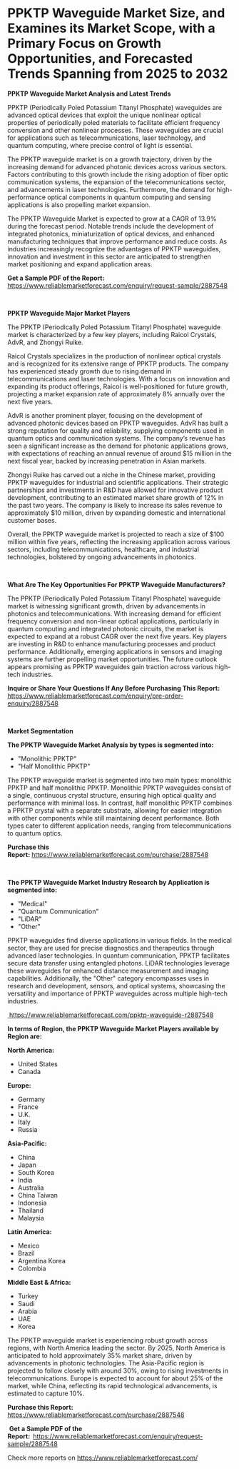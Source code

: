 <p><h1>PPKTP Waveguide Market Size, and Examines its Market Scope, with a Primary Focus on Growth Opportunities, and Forecasted Trends Spanning from 2025 to 2032</h1></p><p><strong>PPKTP Waveguide Market Analysis and Latest Trends</strong></p>
<p><p>PPKTP (Periodically Poled Potassium Titanyl Phosphate) waveguides are advanced optical devices that exploit the unique nonlinear optical properties of periodically poled materials to facilitate efficient frequency conversion and other nonlinear processes. These waveguides are crucial for applications such as telecommunications, laser technology, and quantum computing, where precise control of light is essential.</p><p>The PPKTP waveguide market is on a growth trajectory, driven by the increasing demand for advanced photonic devices across various sectors. Factors contributing to this growth include the rising adoption of fiber optic communication systems, the expansion of the telecommunications sector, and advancements in laser technologies. Furthermore, the demand for high-performance optical components in quantum computing and sensing applications is also propelling market expansion.</p><p>The PPKTP Waveguide Market is expected to grow at a CAGR of 13.9% during the forecast period. Notable trends include the development of integrated photonics, miniaturization of optical devices, and enhanced manufacturing techniques that improve performance and reduce costs. As industries increasingly recognize the advantages of PPKTP waveguides, innovation and investment in this sector are anticipated to strengthen market positioning and expand application areas.</p></p>
<p><strong>Get a Sample PDF of the Report:&nbsp;</strong> <a href="https://www.reliablemarketforecast.com/enquiry/request-sample/2887548?utm_campaign=3130&utm_medium=2&utm_source=Github&utm_content=ia&utm_term=14032025&utm_id=ppktp-waveguide">https://www.reliablemarketforecast.com/enquiry/request-sample/2887548</a></p>
<p>&nbsp;</p>
<p><strong>PPKTP Waveguide Major Market Players</strong></p>
<p><p>The PPKTP (Periodically Poled Potassium Titanyl Phosphate) waveguide market is characterized by a few key players, including Raicol Crystals, AdvR, and Zhongyi Ruike. </p><p>Raicol Crystals specializes in the production of nonlinear optical crystals and is recognized for its extensive range of PPKTP products. The company has experienced steady growth due to rising demand in telecommunications and laser technologies. With a focus on innovation and expanding its product offerings, Raicol is well-positioned for future growth, projecting a market expansion rate of approximately 8% annually over the next five years.</p><p>AdvR is another prominent player, focusing on the development of advanced photonic devices based on PPKTP waveguides. AdvR has built a strong reputation for quality and reliability, supplying components used in quantum optics and communication systems. The company’s revenue has seen a significant increase as the demand for photonic applications grows, with expectations of reaching an annual revenue of around $15 million in the next fiscal year, backed by increasing penetration in Asian markets.</p><p>Zhongyi Ruike has carved out a niche in the Chinese market, providing PPKTP waveguides for industrial and scientific applications. Their strategic partnerships and investments in R&D have allowed for innovative product development, contributing to an estimated market share growth of 12% in the past two years. The company is likely to increase its sales revenue to approximately $10 million, driven by expanding domestic and international customer bases.</p><p>Overall, the PPKTP waveguide market is projected to reach a size of $100 million within five years, reflecting the increasing application across various sectors, including telecommunications, healthcare, and industrial technologies, bolstered by ongoing advancements in photonics.</p></p>
<p>&nbsp;</p>
<p><strong>What Are The Key Opportunities For PPKTP Waveguide Manufacturers?</strong></p>
<p><p>The PPKTP (Periodically Poled Potassium Titanyl Phosphate) waveguide market is witnessing significant growth, driven by advancements in photonics and telecommunications. With increasing demand for efficient frequency conversion and non-linear optical applications, particularly in quantum computing and integrated photonic circuits, the market is expected to expand at a robust CAGR over the next five years. Key players are investing in R&D to enhance manufacturing processes and product performance. Additionally, emerging applications in sensors and imaging systems are further propelling market opportunities. The future outlook appears promising as PPKTP waveguides gain traction across various high-tech industries.</p></p>
<p><strong>Inquire or Share Your Questions If Any Before Purchasing This Report:</strong> <a href="https://www.reliablemarketforecast.com/enquiry/pre-order-enquiry/2887548?utm_campaign=3130&utm_medium=2&utm_source=Github&utm_content=ia&utm_term=14032025&utm_id=ppktp-waveguide">https://www.reliablemarketforecast.com/enquiry/pre-order-enquiry/2887548</a></p>
<p>&nbsp;</p>
<p><strong>Market Segmentation</strong></p>
<p><strong>The PPKTP Waveguide Market Analysis by types is segmented into:</strong></p>
<p><ul><li>"Monolithic PPKTP"</li><li>"Half Monolithic PPKTP"</li></ul></p>
<p><p>The PPKTP waveguide market is segmented into two main types: monolithic PPKTP and half monolithic PPKTP. Monolithic PPKTP waveguides consist of a single, continuous crystal structure, ensuring high optical quality and performance with minimal loss. In contrast, half monolithic PPKTP combines a PPKTP crystal with a separate substrate, allowing for easier integration with other components while still maintaining decent performance. Both types cater to different application needs, ranging from telecommunications to quantum optics.</p></p>
<p><strong>Purchase this Report:&nbsp;</strong><a href="https://www.reliablemarketforecast.com/purchase/2887548?utm_campaign=3130&utm_medium=2&utm_source=Github&utm_content=ia&utm_term=14032025&utm_id=ppktp-waveguide">https://www.reliablemarketforecast.com/purchase/2887548</a></p>
<p>&nbsp;</p>
<p><strong>The PPKTP Waveguide Market Industry Research by Application is segmented into:</strong></p>
<p><ul><li>"Medical"</li><li>"Quantum Communication"</li><li>"LiDAR"</li><li>"Other"</li></ul></p>
<p><p>PPKTP waveguides find diverse applications in various fields. In the medical sector, they are used for precise diagnostics and therapeutics through advanced laser technologies. In quantum communication, PPKTP facilitates secure data transfer using entangled photons. LiDAR technologies leverage these waveguides for enhanced distance measurement and imaging capabilities. Additionally, the "Other" category encompasses uses in research and development, sensors, and optical systems, showcasing the versatility and importance of PPKTP waveguides across multiple high-tech industries.</p></p>
<p><a href="https://www.reliablemarketforecast.com/ppktp-waveguide-r2887548?utm_campaign=3130&utm_medium=2&utm_source=Github&utm_content=ia&utm_term=14032025&utm_id=ppktp-waveguide">&nbsp;https://www.reliablemarketforecast.com/ppktp-waveguide-r2887548</a></p>
<p><strong>In terms of Region, the PPKTP Waveguide Market Players available by Region are:</strong></p>
<p>
    <p> <strong> North America: </strong>
        <ul>
            <li>United States</li>
            <li>Canada</li>
        </ul>
        </p> 
    <p> <strong> Europe: </strong>
        <ul>
            <li>Germany</li>
            <li>France</li>
            <li>U.K.</li>
            <li>Italy</li>
            <li>Russia</li>
        </ul>
        </p> 
    <p> <strong> Asia-Pacific: </strong>
        <ul>
            <li>China</li>
            <li>Japan</li>
            <li>South Korea</li>
            <li>India</li>
            <li>Australia</li>
            <li>China Taiwan</li>
            <li>Indonesia</li>
            <li>Thailand</li>
            <li>Malaysia</li>
        </ul>
        </p> 
    <p> <strong> Latin America: </strong>
        <ul>
            <li>Mexico</li>
            <li>Brazil</li>
            <li>Argentina Korea</li>
            <li>Colombia</li>
        </ul>
        </p> 
    <p> <strong> Middle East & Africa: </strong>
        <ul>
            <li>Turkey</li>
            <li>Saudi</li>
            <li>Arabia</li>
            <li>UAE</li>
            <li>Korea</li>
        </ul>
    </p>
    </p>
<p><p>The PPKTP waveguide market is experiencing robust growth across regions, with North America leading the sector. By 2025, North America is anticipated to hold approximately 35% market share, driven by advancements in photonic technologies. The Asia-Pacific region is projected to follow closely with around 30%, owing to rising investments in telecommunications. Europe is expected to account for about 25% of the market, while China, reflecting its rapid technological advancements, is estimated to capture 10%.</p></p>
<p><strong>Purchase this Report: </strong><a href="https://www.reliablemarketforecast.com/purchase/2887548?utm_campaign=3130&utm_medium=2&utm_source=Github&utm_content=ia&utm_term=14032025&utm_id=ppktp-waveguide">https://www.reliablemarketforecast.com/purchase/2887548</a></p>
<p>&nbsp;<strong>Get a Sample PDF of the Report:&nbsp;&nbsp;</strong><a href="https://www.reliablemarketforecast.com/enquiry/request-sample/2887548?utm_campaign=3130&utm_medium=2&utm_source=Github&utm_content=ia&utm_term=14032025&utm_id=ppktp-waveguide">https://www.reliablemarketforecast.com/enquiry/request-sample/2887548</a></p>
<p><strong></strong></p>
<p>Check more reports on <a href="https://www.reliablemarketforecast.com/?utm_campaign=3130&utm_medium=2&utm_source=Github&utm_content=ia&utm_term=14032025&utm_id=ppktp-waveguide">https://www.reliablemarketforecast.com/</a></p>